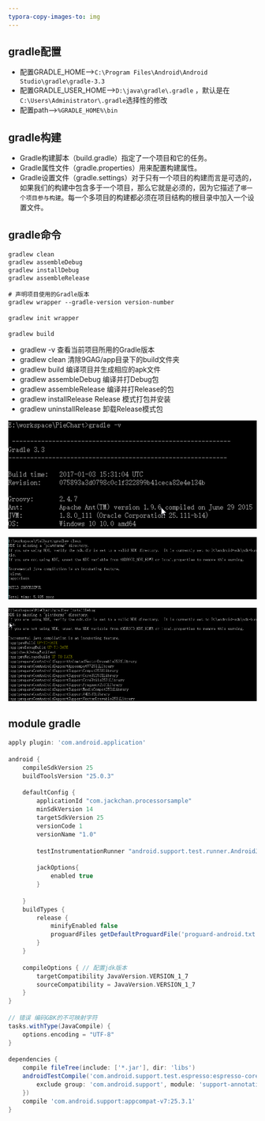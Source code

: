 ```yaml
---
typora-copy-images-to: img
---
```


## gradle配置

- 配置GRADLE_HOME-->`C:\Program Files\Android\Android Studio\gradle\gradle-3.3`
- 配置GRADLE_USER_HOME-->`D:\java\gradle\.gradle` ，默认是在`C:\Users\Administrator\.gradle`选择性的修改
- 配置path-->`%GRADLE_HOME%\bin`

## gradle构建

- Gradle构建脚本（build.gradle）指定了一个项目和它的任务。
- Gradle属性文件（gradle.properties）用来配置构建属性。
- Gradle设置文件（gradle.settings）对于只有一个项目的构建而言是可选的，如果我们的构建中包含多于一个项目，那么它就是必须的，因为它描述了`哪一个项目参与构建`。每一个多项目的构建都必须在项目结构的根目录中加入一个设置文件。

## gradle命令

```
gradlew clean
gradlew assembleDebug
gradlew installDebug
gradlew assembleRelease

# 声明项目使用的Gradle版本
gradlew wrapper --gradle-version version-number

gradlew init wrapper

gradlew build
```

- gradlew -v 查看当前项目所用的Gradle版本 
- gradlew clean 清除9GAG/app目录下的build文件夹 
- gradlew build 编译项目并生成相应的apk文件 
- gradlew assembleDebug 编译并打Debug包 
- gradlew assembleRelease 编译并打Release的包 
- gradlew installRelease Release 模式打包并安装 
- gradlew uninstallRelease 卸载Release模式包 

![1496586621961](img/1496586621961.png)

![1496586483514](img/1496586483514.png)

![1496586530061](img/1496586530061.png)

## module gradle

```gradle
apply plugin: 'com.android.application'

android {
    compileSdkVersion 25
    buildToolsVersion "25.0.3"

    defaultConfig {
        applicationId "com.jackchan.processorsample"
        minSdkVersion 14
        targetSdkVersion 25
        versionCode 1
        versionName "1.0"

        testInstrumentationRunner "android.support.test.runner.AndroidJUnitRunner"
        
        jackOptions{
            enabled true
        }

    }
    buildTypes {
        release {
            minifyEnabled false
            proguardFiles getDefaultProguardFile('proguard-android.txt'), 'proguard-rules.pro'
        }
    }

    compileOptions { // 配置jdk版本
        targetCompatibility JavaVersion.VERSION_1_7
        sourceCompatibility = JavaVersion.VERSION_1_7
    }
}

// 错误 编码GBK的不可映射字符
tasks.withType(JavaCompile) {
    options.encoding = "UTF-8"
}

dependencies {
    compile fileTree(include: ['*.jar'], dir: 'libs')
    androidTestCompile('com.android.support.test.espresso:espresso-core:2.2.2', {
        exclude group: 'com.android.support', module: 'support-annotations'
    })
    compile 'com.android.support:appcompat-v7:25.3.1'
}
```
